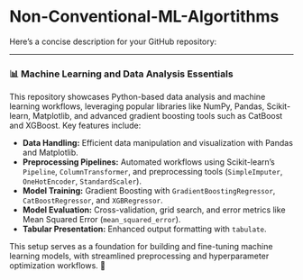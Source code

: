 # Non-Conventional-ML-Algortithms


Here’s a concise description for your GitHub repository:

---

### 📊 Machine Learning and Data Analysis Essentials

This repository showcases Python-based data analysis and machine learning workflows, leveraging popular libraries like NumPy, Pandas, Scikit-learn, Matplotlib, and advanced gradient boosting tools such as CatBoost and XGBoost. Key features include:

- **Data Handling:** Efficient data manipulation and visualization with Pandas and Matplotlib.
- **Preprocessing Pipelines:** Automated workflows using Scikit-learn’s `Pipeline`, `ColumnTransformer`, and preprocessing tools (`SimpleImputer`, `OneHotEncoder`, `StandardScaler`).
- **Model Training:** Gradient Boosting with `GradientBoostingRegressor`, `CatBoostRegressor`, and `XGBRegressor`.
- **Model Evaluation:** Cross-validation, grid search, and error metrics like Mean Squared Error (`mean_squared_error`).
- **Tabular Presentation:** Enhanced output formatting with `tabulate`.

This setup serves as a foundation for building and fine-tuning machine learning models, with streamlined preprocessing and hyperparameter optimization workflows. 🚀
